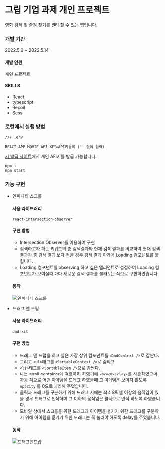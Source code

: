# 그립 기업 과제 개인 프로젝트

영화 검색 및 즐겨 찾기를 관리 할 수 있는 앱입니다.

### 개발 기간

2022.5.9 ~ 2022.5.14

#### 개발 인원

개인 프로젝트

#### SKILLS

- React
- typescript
- Recoil
- Scss

### 로컬에서 실행 방법

```
/// .env

REACT_APP_MOVIE_API_KEY=API키등록 ('' 없이 입력)
```

[키 발급 사이트](https://www.omdbapi.com/)에서 개인 API키를 발급 가능합니다.

```bash
npm i     
npm start
```


### 기능 구현

- 인피니티 스크롤

  #### 사용 라이브러리

  `react-intersection-observer`

  #### 구현 방법

  - Intersection Observer를 이용하여 구현
  - 검색하고자 하는 키워드의 총 검색결과와 현재 검색 결과를 비교하여 현재 검색 결과가 총 검색 결과 보다 적을 경우 검색 결과 아래에 Loading 컴포넌트를 붙힙니다.
  - Loading 컴포넌트를 observing 하고 싶은 엘리먼트로 설정하여 Loading 컴포넌트가 보여질때 마다 새로운 검색 결과를 불러오는 식으로 구현하였습니다.

  #### 동작

  ![인피니티 스크롤](https://user-images.githubusercontent.com/60080270/168418273-5f3191eb-e630-40df-a53d-301b8e6247d1.gif)

- 드래그 앤 드랍

  #### 사용 라이브러리

  `dnd-kit`

  #### 구현 방법

  - 드래그 앤 드랍을 하고 싶은 가장 상위 컴포넌트를 `<DndContext />`로 감싼다.
  - 그리고 `<ul>`태그를 `<SortableContext />`로 감싸고
  - `<li>`태그를 `<SortableItem />`으로 감싼다.
  - 나는 stroll container에 적용하려 하였기에 `<DragOverlay>`를 사용하였으며 자동 적으로 어떤 아이템을 드래그 하였을때 그 아이템은 보이지 않도록 `opacity` 를 0으로 처리해 주었습니다.
  - 클릭과 드래그를 구분하기 위해 드래그 시에는 최소 8픽셀 이상의 움직임이 있을 경우 드래그로 인식하며 그 이하의 움직임은 클릭으로 인식 하도록 하였습니다.
  - 모바일 상에서 스크롤을 위한 드래그과 아이템을 옮기기 위한 드래그를 구분하기 위해 아이템을 옮기기 위한 드래그는 꾹 눌러야 하도록 delay를 주었습니다.

  #### 동작

  ![드래그앤드랍](https://user-images.githubusercontent.com/60080270/168418505-1304f95b-2945-4bfc-9e6a-84b4eb2461db.gif)
